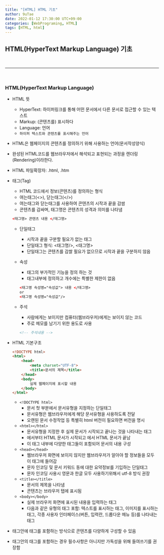```yaml
---
title: "[HTML] HTML 기초"
author: 9uTae
date: 2022-01-12 17:30:00 UTC+09:00
categories: [WebPrograming, HTML]
tags: [HTML, html]
---
```


## HTML(HyperText Markup Language) 기초

<br>

---

<br>

### HTML(HyperText Markup Language)

- HTML 뜻
    - HyperText: 하이퍼링크를 통해 어떤 문서에서 다른 문서로 접근할 수 있는 텍스트
    - Markup: (콘텐츠를) 표시하다
    - Language: 언어
    - `하이퍼 텍스트와 콘텐츠를 표시해주는 언어`

- HTML은 웹페이지의 콘텐츠를 정의하기 위해 사용하는 언어(문서작성양식)

- 완성된 HTML코드를 웹브라우저에서 해석되고 표현되는 과정을 렌더링(Rendering)이라한다.

- HTML 파일확장자: .html, .htm

- 태그(Tag)
    - HTML 코드에서 정보(콘텐츠)를 정의하는 형식
    - 여는태그(<>), 닫는태그(</>)
    - 여는태그와 닫는태그를 사용하여 콘텐츠의 시작과 끝을 감쌈
    - 콘텐츠를 감싸며, 태그명은 콘텐츠의 성격과 의미를 나타냄

    ```html
    <태그명> 콘텐츠 내용 </태그명>
    ```

    - 단일태그
        - 시작과 끝을 구분할 필요가 없는 태그
        - 단일태그 형식: <태그명/>, <태그명>
        - 단일태그는 콘텐츠를 감쌀 필요가 없으므로 시작과 끝을 구분하지 않음
    
    - 속성
        - 태그의 부가적인 기능을 정의 하는 것
        - 태그내부에 정의하고 개수에는 특별한 제한이 없음
        
        ```html
        <태그명 속성명="속성값"> 내용 </태그명>
        or
        <태그명 속성명="속성값"/>
        ```

    - 주석
        - 사람에게는 보이지만 컴퓨터(웹브라우저)에게는 보이지 않는 코드
        - 주로 메모를 남기기 위한 용도로 사용

        ```html
        <!-- 주석내용 -->
        ```

- HTML 기본구조 

    ```html
    <!DOCTYPE html>
    <html>
        <head>
            <meta charset="UTF-8">
            <title>문서의 제목</title>
        </head>
        <body>
            실제 웹페이지에 표시할 내용
        </body>
    </html>
    ```
    - `<!DOCTYPE html>`
        - 문서 첫 부분에서 문서유형을 지정하는 단일태그
        - 문서유형은 웹브라우저에게 해당 문서유형을 사용하도록 전달
        - 오랜된 문서 수정작업 등 특별히 html 버전이 필요하면 버전을 명시
    - `<html></html>`
        - 문서유형을 지정한 후 실제 문서가 시작되고 끝나는 것을 나타내는 태그
        - <html>에서부터 HTML 문서가 시작되고 </html>에서 HTML 문서가 끝남
        - 이 태그 내부에 다양한 태그들이 포함되어 문서의 내용 구성
    - `<head></head>`
        - 웹브라우저 화면에 보이지 않지만 웹브라우저가 알아야 할 정보들을 모두 이 태그에 들어감
        - <meta> 문자 인코딩 및 문서 키워드 동에 대한 요약정보를 기입하는 단일태그
        - 문자 인코딩 사용시 영문과 한글 모두 사용하기위해서 utf-8 방식 권장
    - `<title></title>`
        - 문서의 제목을 나타냄
        - 콘텐츠는 브라우저 탭에 표시됨
    - `<body></body>`
        - 실제 브라우저 화면에 표시된 내용을 입력하는 태그
        - 다음과 같은 유형의 태그 포함: 텍스트를 표시하는 태그, 이미지를 표시하는 태그, 각종 사용자 인터페이스(버튼, 입력란, 드롭다운 메뉴 등)를 나타내는 태그

- 태그안에 태그를 포함하는 방식으로 콘텐츠를 다양하게 구성할 수 있음

- 태그안의 태그를 포함하는 경우 필수사항은 아니지만 가독성을 위해 들여쓰기를 권장함

<br>